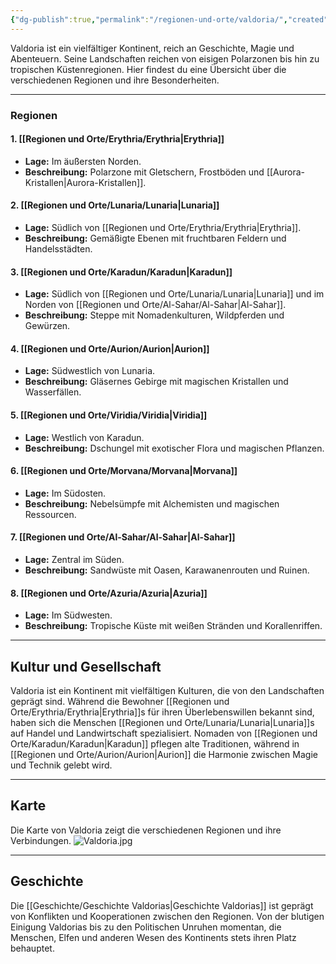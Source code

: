 ```yaml
---
{"dg-publish":true,"permalink":"/regionen-und-orte/valdoria/","created":"2025-01-14T23:53:37.318+01:00","updated":"2025-01-22T11:01:21.181+01:00"}
---
```


Valdoria ist ein vielfältiger Kontinent, reich an Geschichte, Magie und Abenteuern. Seine Landschaften reichen von eisigen Polarzonen bis hin zu tropischen Küstenregionen. Hier findest du eine Übersicht über die verschiedenen Regionen und ihre Besonderheiten.

---

### Regionen

#### 1. [[Regionen und Orte/Erythria/Erythria\|Erythria]]

- **Lage:** Im äußersten Norden.
- **Beschreibung:** Polarzone mit Gletschern, Frostböden und [[Aurora-Kristallen\|Aurora-Kristallen]].

#### 2. [[Regionen und Orte/Lunaria/Lunaria\|Lunaria]]

- **Lage:** Südlich von [[Regionen und Orte/Erythria/Erythria\|Erythria]].
- **Beschreibung:** Gemäßigte Ebenen mit fruchtbaren Feldern und Handelsstädten.

#### 3. [[Regionen und Orte/Karadun/Karadun\|Karadun]]

- **Lage:** Südlich von [[Regionen und Orte/Lunaria/Lunaria\|Lunaria]] und im Norden von [[Regionen und Orte/Al-Sahar/Al-Sahar\|Al-Sahar]].
- **Beschreibung:** Steppe mit Nomadenkulturen, Wildpferden und Gewürzen.

#### 4. [[Regionen und Orte/Aurion/Aurion\|Aurion]]

- **Lage:** Südwestlich von Lunaria.
- **Beschreibung:** Gläsernes Gebirge mit magischen Kristallen und Wasserfällen.

#### 5. [[Regionen und Orte/Viridia/Viridia\|Viridia]]

- **Lage:** Westlich von Karadun.
- **Beschreibung:** Dschungel mit exotischer Flora und magischen Pflanzen.

#### 6. [[Regionen und Orte/Morvana/Morvana\|Morvana]]

- **Lage:** Im Südosten.
- **Beschreibung:** Nebelsümpfe mit Alchemisten und magischen Ressourcen.

#### 7. [[Regionen und Orte/Al-Sahar/Al-Sahar\|Al-Sahar]]

- **Lage:** Zentral im Süden.
- **Beschreibung:** Sandwüste mit Oasen, Karawanenrouten und Ruinen.

#### 8. [[Regionen und Orte/Azuria/Azuria\|Azuria]]

- **Lage:** Im Südwesten.
- **Beschreibung:** Tropische Küste mit weißen Stränden und Korallenriffen.

---

## Kultur und Gesellschaft

Valdoria ist ein Kontinent mit vielfältigen Kulturen, die von den Landschaften geprägt sind. Während die Bewohner [[Regionen und Orte/Erythria/Erythria\|Erythria]]s für ihren Überlebenswillen bekannt sind, haben sich die Menschen [[Regionen und Orte/Lunaria/Lunaria\|Lunaria]]s auf Handel und Landwirtschaft spezialisiert. Nomaden von [[Regionen und Orte/Karadun/Karadun\|Karadun]] pflegen alte Traditionen, während in [[Regionen und Orte/Aurion/Aurion\|Aurion]] die Harmonie zwischen Magie und Technik gelebt wird.

---

## Karte

Die Karte von Valdoria zeigt die verschiedenen Regionen und ihre Verbindungen.
![Valdoria.jpg](/img/user/PNG's/Valdoria.jpg)

---

## Geschichte

Die [[Geschichte/Geschichte Valdorias\|Geschichte Valdorias]] ist geprägt von Konflikten und Kooperationen zwischen den Regionen. Von der blutigen Einigung Valdorias bis zu den Politischen Unruhen momentan, die Menschen, Elfen und anderen Wesen des Kontinents stets ihren Platz behauptet.